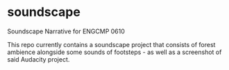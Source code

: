 # soundscape
Soundscape Narrative for ENGCMP 0610


This repo currently contains a soundscape project that consists of forest ambience alongside some sounds of footsteps - as well as a screenshot of said Audacity project.

